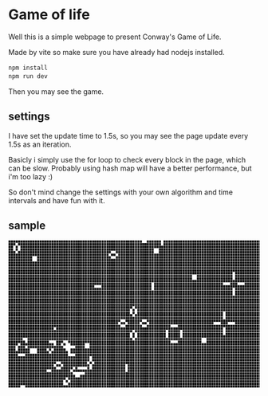 # Game of life

Well this is a simple webpage to present Conway's Game of Life.

Made by vite so make sure you have already had nodejs installed.

```cmd
npm install
npm run dev
```

Then you may see the game.

## settings

I have set the update time to 1.5s, so you may see the page update every 1.5s as an iteration.

Basicly i simply use the for loop to check every block in the page, which can be slow. Probably using hash map will have a better performance, but i'm too lazy :)

So don't mind change the settings with your own algorithm and time intervals and have fun with it.

## sample
![](./sample.png)
